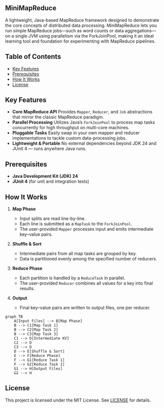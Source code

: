 ## MiniMapReduce

A lightweight, Java-based MapReduce framework designed to demonstrate the core concepts of distributed data processing.
MiniMapReduce lets you run simple MapReduce jobs—such as word counts or data aggregations—on a single JVM using
parallelism via the ForkJoinPool, making it an ideal learning tool and foundation for experimenting with MapReduce
pipelines.

## Table of Contents

* [Key Features](#key-features)
* [Prerequisites](#prerequisites)
* [How It Works](#how-it-works)
* [License](#license)

## Key Features

* **Core MapReduce API**
  Provides `Mapper`, `Reducer`, and `Job` abstractions that mirror the classic MapReduce paradigm.
* **Parallel Processing**
  Utilizes Java’s `ForkJoinPool` to process map tasks concurrently for high throughput on multi-core machines.
* **Pluggable Tasks**
  Easily swap in your own mapper and reducer implementations to tackle custom data-processing jobs.
* **Lightweight & Portable**
  No external dependencies beyond JDK 24 and JUnit 4 — runs anywhere Java runs.

## Prerequisites

* **Java Development Kit (JDK) 24**
* **JUnit 4** (for unit and integration tests)

## How It Works

1. **Map Phase**

    * Input splits are read line-by-line.
    * Each line is submitted as a `MapTask` to the `ForkJoinPool`.
    * The user-provided `Mapper` processes input and emits intermediate key–value pairs.

2. **Shuffle & Sort**

    * Intermediate pairs from all map tasks are grouped by key.
    * Data is partitioned evenly among the specified number of reducers.

3. **Reduce Phase**

    * Each partition is handled by a `ReduceTask` in parallel.
    * The user-provided `Reducer` combines all values for a key into final results.

4. **Output**

    * Final key–value pairs are written to output files, one per reducer.

```mermaid
graph TB
    A[Input Files] --> B[Map Phase]
    B --> C1[Map Task 1]
    B --> C2[Map Task 2]
    B --> C3[Map Task 3]
    C1 --> D[Intermediate KV]
    C2 --> D
    C3 --> D
    D --> E[Shuffle & Sort]
    E --> F[Reduce Phase]
    F --> G1[Reduce Task 1]
    F --> G2[Reduce Task 2]
    G1 --> H[Output Files]
    G2 --> H
```

## License

This project is licensed under the MIT License. See [LICENSE](LICENSE) for details.
